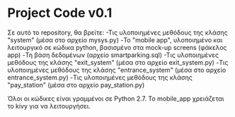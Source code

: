# Project Code v0.1

Σε αυτό το repository, θα βρείτε:
  -Τις υλοποιημένες μεθόδους της κλάσης "system" (μέσα στο αρχείο mysys.py)
  -Το "mobile app", υλοποιημένο και λειτουργικό σε κώδικα python, βασισμένο στα mock-up screens (φάκελος app) 
  -Τη βάση δεδομένων (αρχείο smartparking.sql)
  -Τις υλοποιημένες μεθόδους της κλάσης "exit_system" (μέσα στο αρχείο exit_system.py)
  -Τις υλοποιημένες μεθόδους της κλάσης "entrance_system" (μέσα στο αρχείο entrance_system.py)
  -Τις υλοποιημένες μεθόδους της κλάσης "pay_station" (μέσα στο αρχείο pay_station.py)
  
Όλοι οι κώδικες είναι γραμμένοι σε Python 2.7. Το mobile_app χρειάζεται το kivy για να λειτουργήσει.
